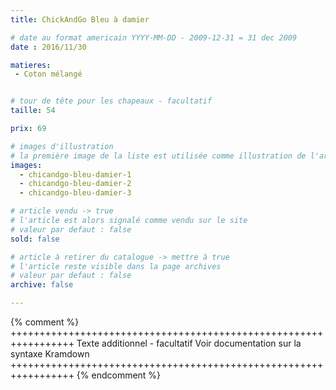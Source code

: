 ```yaml
---
title: ChickAndGo Bleu à damier

# date au format americain YYYY-MM-DD - 2009-12-31 = 31 dec 2009
date : 2016/11/30

matieres:
 - Coton mélangé


# tour de tête pour les chapeaux - facultatif
taille: 54

prix: 69

# images d'illustration
# la première image de la liste est utilisée comme illustration de l'article dans les pages de listing.
images:
  - chicandgo-bleu-damier-1
  - chicandgo-bleu-damier-2
  - chicandgo-bleu-damier-3

# article vendu -> true
# l'article est alors signalé comme vendu sur le site
# valeur par defaut : false
sold: false

# article à retirer du catalogue -> mettre à true
# l'article reste visible dans la page archives
# valeur par defaut : false
archive: false

---
```

{% comment %} +++++++++++++++++++++++++++++++++++++++++++++++++++++++++++++++++
              Texte additionnel - facultatif
              Voir documentation sur la syntaxe Kramdown
+++++++++++++++++++++++++++++++++++++++++++++++++++++++++++++++++ {% endcomment %}
